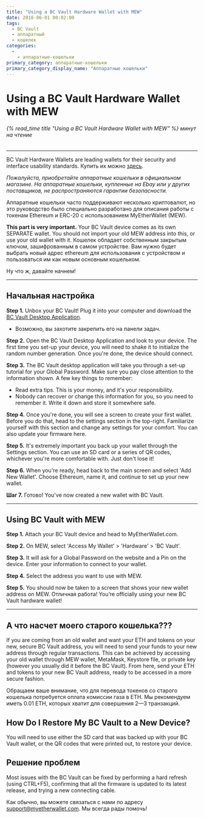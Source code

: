 ```yaml
---
title: "Using a BC Vault Hardware Wallet with MEW"
date: 2018-06-01 00:02:00
tags:
  - BC Vault
  - аппаратный
  - кошелек
categories:
  - 
    - аппаратные-кошельки
primary_category: аппаратные-кошельки
primary_category_display_name: "Аппаратные кошельки"
---
```


# __Using a BC Vault Hardware Wallet with MEW__
###### {% read_time title "Using a BC Vault Hardware Wallet with MEW" %} минут на чтение
***

BC Vault Hardware Wallets are leading wallets for their security and interface usability standards. Купить их можно [здесь](https://bc-vault.com/?wpam_id=53).

*Пожалуйста, приобретайте аппаратные кошельки в официальном магазине. На аппаратные кошельки, купленные на Ebay или у других поставщиков, не распространяются гарантии безопасности.*

Аппаратные кошельки часто поддерживают несколько криптовалют, но это руководство было специально разработано для описания работы с токенам Ethereum и ERC-20 с использованием MyEtherWallet (MEW).

**This part is very important.** Your BC Vault device comes as its own SEPARATE wallet. You should not import your old MEW address into this, or use your old wallet with it. Кошелек обладает собственным закрытым ключом, зашифрованным в самом устройстве. Вам нужно будет выбрать новый адрес ethereum для использования с устройством и пользоваться им как новым основным кошельком.

Ну что ж, давайте начнем!

***

## __Начальная настройка__

**Step 1.** Unbox your BC Vault! Plug it into your computer and download the [BC Vault Desktop Application](https://bc-vault.com/#downloader).
* Возможно, вы захотите закрепить его на панели задач.

**Step 2.** Open the BC Vault Desktop Application and look to your device. The first time you set-up your device, you will need to shake it to initialize the random number generation. Once you're done, the device should connect.

**Step 3.** The BC Vault desktop application will take you through a set-up tutorial for your Global Password. Make sure you pay close attention to the information shown. A few key things to remember:
* Read extra tips. This is your money, and it's your responsibility.
* Nobody can recover or change this information for you, so you need to remember it. Write it down and store it somewhere safe.

**Step 4.** Once you're done, you will see a screen to create your first wallet. Before you do that, head to the settings section in the top-right. Familiarize yourself with this section and change any settings for your comfort. You can also update your firmware here.


**Step 5.** It's extremely important you back up your wallet through the Settings section. You can use an SD card or a series of QR codes, whichever you're more comfortable with. Just don't lose it!

**Step 6.** When you're ready, head back to the main screen and select 'Add New Wallet'. Choose Ethereum, name it, and continue to set up your new wallet.

**Шаг 7.** Готово! You've now created a new wallet with BC Vault.

***

## __Using BC Vault with MEW__

**Step 1.** Attach your BC Vault device and head to MyEtherWallet.com.

**Step 2.** On MEW, select 'Access My Wallet' > 'Hardware' > 'BC Vault'.

**Step 3.** It will ask for a Global Password on the website and a Pin on the device. Enter your information to connect to your wallet.

**Step 4.** Select the address you want to use with MEW.

**Step 5.**  You should now be taken to a screen that shows your new wallet address on MEW. Отличная работа! You’re officially using your new BC Vault hardware wallet!

***

## __А что насчет моего старого кошелька???__

If you are coming from an old wallet and want your ETH and tokens on your new, secure BC Vault address, you will need to send your funds to your new address through regular transactions. This can be achieved by accessing your old wallet through MEW wallet, MetaMask, Keystore file, or private key (however you usually did it before the BC Vault). From here, send your ETH and tokens to your new BC Vault address, ready to be accessed in a more secure fashion.

Обращаем ваше внимание, что для перевода токенов со старого кошелька потребуется оплата комиссии газа в ETH. Мы рекомендуем иметь 0.01 ETH, которых хватит для совершения 2—3 транзакций.

## __How Do I Restore My BC Vault to a New Device?__

You will need to use either the SD card that was backed up with your BC Vault wallet, or the QR codes that were printed out, to restore your device.

## __Решение проблем__

Most issues with the BC Vault can be fixed by performing a hard refresh (using CTRL+F5), confirming that all the firmware is updated to its latest release, and trying a new connecting cable.

Как обычно, вы можете связаться с нами по адресу support@myetherwallet.com. Мы всегда рады помочь!